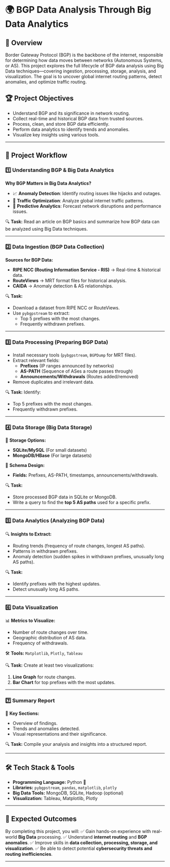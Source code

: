 # 🌍 BGP Data Analysis Through Big Data Analytics

## 📌 Overview
Border Gateway Protocol (BGP) is the backbone of the internet, responsible for determining how data moves between networks (Autonomous Systems, or AS). This project explores the full lifecycle of BGP data analysis using Big Data techniques—covering ingestion, processing, storage, analysis, and visualization. The goal is to uncover global internet routing patterns, detect anomalies, and optimize traffic routing.

## 🏆 Project Objectives
- Understand BGP and its significance in network routing.
- Collect real-time and historical BGP data from trusted sources.
- Process, clean, and store BGP data efficiently.
- Perform data analytics to identify trends and anomalies.
- Visualize key insights using various tools.

---

## 🚀 Project Workflow

### 1️⃣ Understanding BGP & Big Data Analytics
**Why BGP Matters in Big Data Analytics?**
- 📈 **Anomaly Detection**: Identify routing issues like hijacks and outages.
- 🚦 **Traffic Optimization**: Analyze global internet traffic patterns.
- 🔮 **Predictive Analytics**: Forecast network disruptions and performance issues.

🔍 **Task:** Read an article on BGP basics and summarize how BGP data can be analyzed using Big Data techniques.

---

### 2️⃣ Data Ingestion (BGP Data Collection)
**Sources for BGP Data:**
- **RIPE NCC (Routing Information Service - RIS)** → Real-time & historical data.
- **RouteViews** → MRT format files for historical analysis.
- **CAIDA** → Anomaly detection & AS relationships.

🔍 **Task:**
- Download a dataset from RIPE NCC or RouteViews.
- Use `pybgpstream` to extract:
  - Top 5 prefixes with the most changes.
  - Frequently withdrawn prefixes.

---

### 3️⃣ Data Processing (Preparing BGP Data)
- Install necessary tools (`pybgpstream`, `BGPDump` for MRT files).
- Extract relevant fields:
  - **Prefixes** (IP ranges announced by networks)
  - **AS-PATH** (Sequence of ASes a route passes through)
  - **Announcements/Withdrawals** (Routes added/removed)
- Remove duplicates and irrelevant data.

🔍 **Task:** Identify:
- Top 5 prefixes with the most changes.
- Frequently withdrawn prefixes.

---

### 4️⃣ Data Storage (Big Data Storage)
💾 **Storage Options:**
- **SQLite/MySQL** (For small datasets)
- **MongoDB/HBase** (For large datasets)

📂 **Schema Design:**
- **Fields:** Prefixes, AS-PATH, timestamps, announcements/withdrawals.

🔍 **Task:**
- Store processed BGP data in SQLite or MongoDB.
- Write a query to find the **top 5 AS paths** used for a specific prefix.

---

### 5️⃣ Data Analytics (Analyzing BGP Data)
🔍 **Insights to Extract:**
- Routing trends (frequency of route changes, longest AS paths).
- Patterns in withdrawn prefixes.
- Anomaly detection (sudden spikes in withdrawn prefixes, unusually long AS paths).

🔍 **Task:**
- Identify prefixes with the highest updates.
- Detect unusually long AS paths.

---

### 6️⃣ Data Visualization
📊 **Metrics to Visualize:**
- Number of route changes over time.
- Geographic distribution of AS data.
- Frequency of withdrawals.

🛠 **Tools:** `Matplotlib`, `Plotly`, `Tableau`

🔍 **Task:** Create at least two visualizations:
1. **Line Graph** for route changes.
2. **Bar Chart** for top prefixes with the most updates.

---

### 7️⃣ Summary Report
📃 **Key Sections:**
- Overview of findings.
- Trends and anomalies detected.
- Visual representations and their significance.

🔍 **Task:** Compile your analysis and insights into a structured report.

---

## 🛠️ Tech Stack & Tools
- **Programming Language:** Python 🐍
- **Libraries:** `pybgpstream`, `pandas`, `matplotlib`, `plotly`
- **Big Data Tools:** MongoDB, SQLite, Hadoop (optional)
- **Visualization:** Tableau, Matplotlib, Plotly

---

## 🎯 Expected Outcomes
By completing this project, you will:
✅ Gain hands-on experience with real-world **Big Data** processing.
✅ Understand **internet routing** and **BGP anomalies**.
✅ Improve skills in **data collection, processing, storage, and visualization**.
✅ Be able to detect potential **cybersecurity threats and routing inefficiencies**.

---



